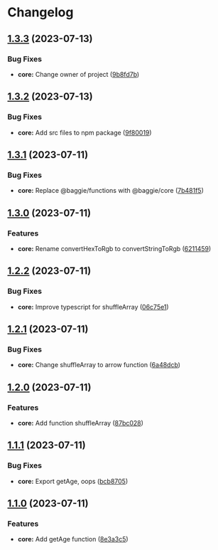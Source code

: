 # Changelog

## [1.3.3](https://github.com/saxofonsolo/baggie/compare/core-v1.3.2...core-v1.3.3) (2023-07-13)


### Bug Fixes

* **core:** Change owner of project ([9b8fd7b](https://github.com/saxofonsolo/baggie/commit/9b8fd7b6a6294c0de85475c2f6caa429303bd3e3))

## [1.3.2](https://github.com/saxofonsolo/baggie/compare/core-v1.3.1...core-v1.3.2) (2023-07-13)


### Bug Fixes

* **core:** Add src files to npm package ([9f80019](https://github.com/saxofonsolo/baggie/commit/9f80019f0091997536dcc40a5a30e7b7573f5b42))

## [1.3.1](https://github.com/saxofonsolo/baggie/compare/core-v1.3.0...core-v1.3.1) (2023-07-11)


### Bug Fixes

* **core:** Replace @baggie/functions with @baggie/core ([7b481f5](https://github.com/saxofonsolo/baggie/commit/7b481f5848467225889b105e65b2415fa41be15c))

## [1.3.0](https://github.com/saxofonsolo/baggie/compare/core-v1.2.2...core-v1.3.0) (2023-07-11)


### Features

* **core:** Rename convertHexToRgb to convertStringToRgb ([6211459](https://github.com/saxofonsolo/baggie/commit/62114599e79d0a42b2b2389ec6af9dbac0afdccf))

## [1.2.2](https://github.com/saxofonsolo/baggie/compare/core-v1.2.1...core-v1.2.2) (2023-07-11)


### Bug Fixes

* **core:** Improve typescript for shuffleArray ([06c75e1](https://github.com/saxofonsolo/baggie/commit/06c75e161e47ac04caa2373a0f8eff4fec4d9e09))

## [1.2.1](https://github.com/saxofonsolo/baggie/compare/core-v1.2.0...core-v1.2.1) (2023-07-11)


### Bug Fixes

* **core:** Change shuffleArray to arrow function ([6a48dcb](https://github.com/saxofonsolo/baggie/commit/6a48dcb39d481e6a5acbf7c1381caeef3db9b855))

## [1.2.0](https://github.com/saxofonsolo/baggie/compare/core-v1.1.1...core-v1.2.0) (2023-07-11)


### Features

* **core:** Add function shuffleArray ([87bc028](https://github.com/saxofonsolo/baggie/commit/87bc02873e51fd0845af4f5ae4531724b8c2e301))

## [1.1.1](https://github.com/saxofonsolo/baggie/compare/core-v1.1.0...core-v1.1.1) (2023-07-11)


### Bug Fixes

* **core:** Export getAge, oops ([bcb8705](https://github.com/saxofonsolo/baggie/commit/bcb8705ce8e3f7d1fc95ade5f4dff8c6d44e3f28))

## [1.1.0](https://github.com/saxofonsolo/baggie/compare/core-v1.0.0...core-v1.1.0) (2023-07-11)


### Features

* **core:** Add getAge function ([8e3a3c5](https://github.com/saxofonsolo/baggie/commit/8e3a3c59ffc8207dc683b2c8cebace3e53f81bc6))
